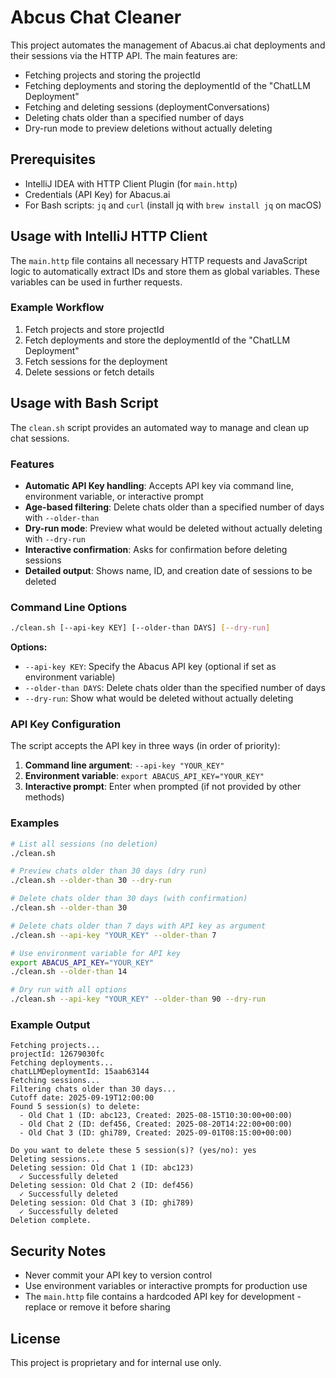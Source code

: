 # Abcus Chat Cleaner

This project automates the management of Abacus.ai chat deployments and their sessions via the HTTP API. The main features are:

- Fetching projects and storing the projectId
- Fetching deployments and storing the deploymentId of the "ChatLLM Deployment"
- Fetching and deleting sessions (deploymentConversations)
- Deleting chats older than a specified number of days
- Dry-run mode to preview deletions without actually deleting

## Prerequisites

- IntelliJ IDEA with HTTP Client Plugin (for `main.http`)
- Credentials (API Key) for Abacus.ai
- For Bash scripts: `jq` and `curl` (install jq with `brew install jq` on macOS)

## Usage with IntelliJ HTTP Client

The `main.http` file contains all necessary HTTP requests and JavaScript logic to automatically extract IDs and store them as global variables. These variables can be used in further requests.

### Example Workflow

1. Fetch projects and store projectId
2. Fetch deployments and store the deploymentId of the "ChatLLM Deployment"
3. Fetch sessions for the deployment
4. Delete sessions or fetch details

## Usage with Bash Script

The `clean.sh` script provides an automated way to manage and clean up chat sessions.

### Features

- **Automatic API Key handling**: Accepts API key via command line, environment variable, or interactive prompt
- **Age-based filtering**: Delete chats older than a specified number of days with `--older-than`
- **Dry-run mode**: Preview what would be deleted without actually deleting with `--dry-run`
- **Interactive confirmation**: Asks for confirmation before deleting sessions
- **Detailed output**: Shows name, ID, and creation date of sessions to be deleted

### Command Line Options

```bash
./clean.sh [--api-key KEY] [--older-than DAYS] [--dry-run]
```

**Options:**
- `--api-key KEY`: Specify the Abacus API key (optional if set as environment variable)
- `--older-than DAYS`: Delete chats older than the specified number of days
- `--dry-run`: Show what would be deleted without actually deleting

### API Key Configuration

The script accepts the API key in three ways (in order of priority):

1. **Command line argument**: `--api-key "YOUR_KEY"`
2. **Environment variable**: `export ABACUS_API_KEY="YOUR_KEY"`
3. **Interactive prompt**: Enter when prompted (if not provided by other methods)

### Examples

```bash
# List all sessions (no deletion)
./clean.sh

# Preview chats older than 30 days (dry run)
./clean.sh --older-than 30 --dry-run

# Delete chats older than 30 days (with confirmation)
./clean.sh --older-than 30

# Delete chats older than 7 days with API key as argument
./clean.sh --api-key "YOUR_KEY" --older-than 7

# Use environment variable for API key
export ABACUS_API_KEY="YOUR_KEY"
./clean.sh --older-than 14

# Dry run with all options
./clean.sh --api-key "YOUR_KEY" --older-than 90 --dry-run
```

### Example Output

```
Fetching projects...
projectId: 12679030fc
Fetching deployments...
chatLLMDeploymentId: 15aab63144
Fetching sessions...
Filtering chats older than 30 days...
Cutoff date: 2025-09-19T12:00:00
Found 5 session(s) to delete:
  - Old Chat 1 (ID: abc123, Created: 2025-08-15T10:30:00+00:00)
  - Old Chat 2 (ID: def456, Created: 2025-08-20T14:22:00+00:00)
  - Old Chat 3 (ID: ghi789, Created: 2025-09-01T08:15:00+00:00)

Do you want to delete these 5 session(s)? (yes/no): yes
Deleting sessions...
Deleting session: Old Chat 1 (ID: abc123)
  ✓ Successfully deleted
Deleting session: Old Chat 2 (ID: def456)
  ✓ Successfully deleted
Deleting session: Old Chat 3 (ID: ghi789)
  ✓ Successfully deleted
Deletion complete.
```

## Security Notes

- Never commit your API key to version control
- Use environment variables or interactive prompts for production use
- The `main.http` file contains a hardcoded API key for development - replace or remove it before sharing

## License

This project is proprietary and for internal use only.
